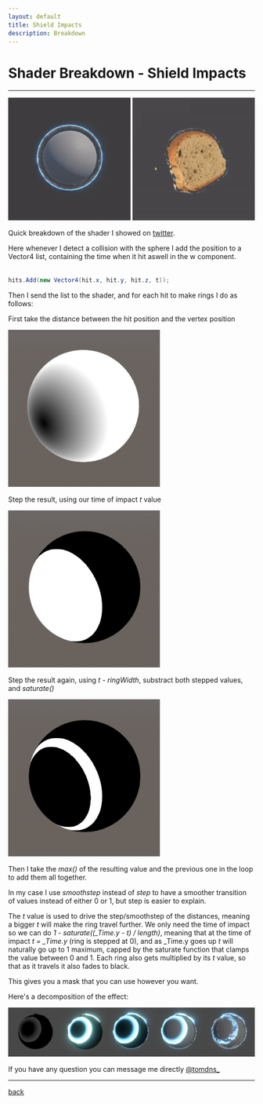 ```yaml
---
layout: default
title: Shield Impacts
description: Breakdown
---
```


# Shader Breakdown - Shield Impacts

***

<div class="image_container">
    <img src="../images/shield-impacts/shield.gif" width="250"/>
    <img src="../images/shield-impacts/bread.gif" width="250"/>
</div>

Quick breakdown of the shader I showed on [twitter](https://twitter.com/tomdns_/status/1177389679815135233).

Here whenever I detect a collision with the sphere I add the position to a Vector4 list, containing the time when it hit aswell in the w component.

```c#

hits.Add(new Vector4(hit.x, hit.y, hit.z, t));

```

Then I send the list to the shader, and for each hit to make rings I do as follows:

First take the distance between the hit position and the vertex position

![Distance](../images/shield-impacts/process_distance.png)

Step the result, using our time of impact *t* value

![Distance](../images/shield-impacts/process_step.png)

Step the result again, using *t - ringWidth*, substract both stepped values, and *saturate()*

![Distance](../images/shield-impacts/process_ring.png)

Then I take the *max()* of the resulting value and the previous one in the loop to add them all together.

In my case I use *smoothstep* instead of *step* to have a smoother transition of values instead of either 0 or 1, but step is easier to explain.

The *t* value is used to drive the step/smoothstep of the distances, meaning a bigger *t* will make the ring travel further.
We only need the time of impact so we can do *1 - saturate((_Time.y - t) / length)*, meaning that at the time of impact *t = _Time.y* (ring is stepped at 0), and as _Time.y goes up *t* will naturally go up to 1 maximum, capped by the saturate function that clamps the value between 0 and 1. Each ring also gets multiplied by its *t* value, so that as it travels it also fades to black.

This gives you a mask that you can use however you want.

Here's a decomposition of the effect:

![Process](../images/shield-impacts/process.png)

If you have any question you can message me directly [@tomdns_](https://twitter.com/tomdns_)

***

[back](../)
